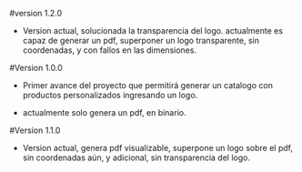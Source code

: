 #version 1.2.0

- Version actual, solucionada la transparencia del logo. actualmente es capaz de generar un pdf, superponer un logo transparente, sin coordenadas, y con fallos en las dimensiones.

#Version 1.0.0

- Primer avance del proyecto que permitirá generar un catalogo con productos personalizados ingresando un logo.

- actualmente solo genera un pdf, en binario.

#Version 1.1.0

- Version actual, genera pdf visualizable, superpone un logo sobre el pdf, sin coordenadas aún, y adicional, sin transparencia del logo.

